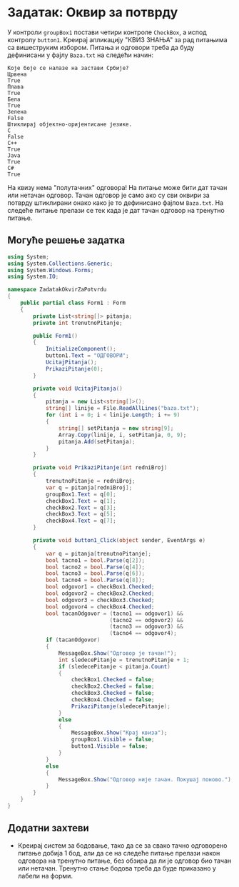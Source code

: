 # Задатак: Оквир за потврду

У контроли `groupBox1` постави четири контроле `CheckBox`, а испод контролу
`button1`. Kреирај апликацију "КВИЗ ЗНАЊА" за рад питањима са вишеструким
избором. Питања и одговори треба да буду дефинисани у фајлу `Baza.txt` на
следећи начин:

```text
Које боје се налазе на застави Србије?
Црвена
True
Плава
True
Бела
True
Зелена
False
Штиклирај објектно-оријентисане језике.
C
False
C++
True
Java
True
C#
True
```

На квизу нема "полутачних" одговора! На питање може бити дат тачан или нетачан
одговор. Тачан одговор је само ако су сви оквири за потврду штиклирани онако
како је то дефинисано фајлом `Baza.txt`. На следеће питање прелази се тек када
је дат тачан одговор на тренутно питање.

## Могуће решење задатка

```cs
using System;
using System.Collections.Generic;
using System.Windows.Forms;
using System.IO;

namespace ZadatakOkvirZaPotvrdu
{
    public partial class Form1 : Form
    {
        private List<string[]> pitanja;
        private int trenutnoPitanje;

        public Form1()
        {
            InitializeComponent();
            button1.Text = "ОДГОВОРИ";
            UcitajPitanja();
            PrikaziPitanje(0);
        }

        private void UcitajPitanja()
        {
            pitanja = new List<string[]>();
            string[] linije = File.ReadAllLines("baza.txt");
            for (int i = 0; i < linije.Length; i += 9)
            {
                string[] setPitanja = new string[9];
                Array.Copy(linije, i, setPitanja, 0, 9);
                pitanja.Add(setPitanja);
            }
        }

        private void PrikaziPitanje(int redniBroj)
        {
            trenutnoPitanje = redniBroj;
            var q = pitanja[redniBroj];
            groupBox1.Text = q[0];
            checkBox1.Text = q[1];
            checkBox2.Text = q[3];
            checkBox3.Text = q[5];
            checkBox4.Text = q[7];
        }

        private void button1_Click(object sender, EventArgs e)
        {
            var q = pitanja[trenutnoPitanje];
            bool tacno1 = bool.Parse(q[2]);
            bool tacno2 = bool.Parse(q[4]);
            bool tacno3 = bool.Parse(q[6]);
            bool tacno4 = bool.Parse(q[8]);
            bool odgovor1 = checkBox1.Checked;
            bool odgovor2 = checkBox2.Checked;
            bool odgovor3 = checkBox3.Checked;
            bool odgovor4 = checkBox4.Checked;
            bool tacanOdgovor = (tacno1 == odgovor1) &&
                                (tacno2 == odgovor2) &&
                                (tacno3 == odgovor3) &&
                                (tacno4 == odgovor4);
            if (tacanOdgovor)
            {
                MessageBox.Show("Одговор је тачан!");
                int sledecePitanje = trenutnoPitanje + 1;
                if (sledecePitanje < pitanja.Count)
                {
                    checkBox1.Checked = false;
                    checkBox2.Checked = false;
                    checkBox3.Checked = false;
                    checkBox4.Checked = false;
                    PrikaziPitanje(sledecePitanje);
                }
                else
                {
                    MessageBox.Show("Крај квиза");
                    groupBox1.Visible = false;
                    button1.Visible = false;
                }
            }
            else
            {
                MessageBox.Show("Одговор није тачан. Покушај поново.");
            }
        }
    }
}
```

## Додатни захтеви

* Креирај систем за бодовање, тако да се за свако тачно одговорено питање
добија 1 бод, али да се на следеће питање прелази након одговора на тренутно
питање, без обзира да ли је одговор био тачан или нетачан. Тренутно стање
бодова треба да буде приказано у лабели на форми.

